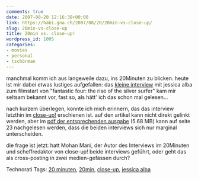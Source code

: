 ```yaml
---
comments: true
date: 2007-08-20 12:16:38+00:00
link: https://habi.gna.ch/2007/08/20/20min-vs-close-up/
slug: 20min-vs-close-up
title: 20min vs. close-up!
wordpress_id: 1005
categories:
- movies
- personal
- tschörman
---
```


manchmal komm ich aus langeweile dazu, ins 20Minuten zu blicken. heute ist mir dabei etwas lustiges aufgefallen: das [kleine interview](http://www.20min.ch/tools/suchen/story/16929236) mit jessica alba zum filmstart von "fantastic four: the rise of the silver surfer" kam mir seltsam bekannt vor, fast so, als hätt' ich das schon mal gelesen...

nach kurzem überlegen, konnte ich mich erinnern, das das interview letzthin im [close-up!](http://www.close-up.ch/) erschienen ist. auf den artikel kann nicht direkt gelinkt werden, aber im [pdf der entsprechenden ausgabe](http://www.close-up.ch/bilder/cup807.pdf) (5.68 MB) kann auf seite 23 nachgelesen werden, dass die beiden interviews sich nur marginal unterscheiden.

die frage ist jetzt: hatt Mohan Mani, der Autor des Interviews im 20Minuten und scheffredaktor von close-up! beide interviews geführt, oder geht das als cross-posting in zwei medien-gefässen durch?



Technorati Tags: [20 minuten](http://www.technorati.com/tag/20minuten), [20min](http://www.technorati.com/tag/20min), [close-up](http://www.technorati.com/tag/close-up), [jessica alba](http://www.technorati.com/tag/jessica+alba)
